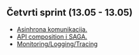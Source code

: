 ## Četvrti sprint (13.05 - 13.05)

- <a href='https://github.com/lukaDoric/SOA/blob/main/S5/asinhrona_komunikacija.md'>Asinhrona komunikacija.</a>  
- <a href='https://github.com/lukaDoric/SOA/blob/main/S5/api_composition_saga.md'>API composition i SAGA.</a>
- <a href='https://github.com/lukaDoric/SOA/blob/main/S5/monitoring.md'>Monitoring/Logging/Tracing</a>

